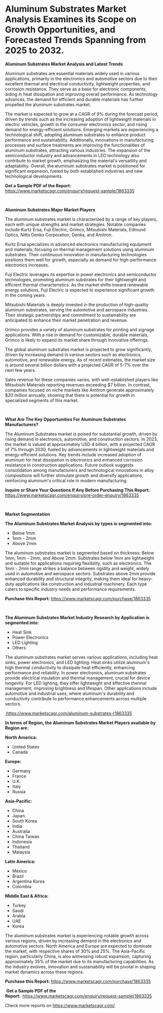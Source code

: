 <p><h1>Aluminum Substrates Market Analysis Examines its Scope on Growth Opportunities, and Forecasted Trends Spanning from 2025 to 2032.</h1></p><p><strong>Aluminum Substrates Market Analysis and Latest Trends</strong></p>
<p><p>Aluminum substrates are essential materials widely used in various applications, primarily in the electronics and automotive sectors due to their excellent thermal and electrical conductivity, lightweight properties, and corrosion resistance. They serve as a base for electronic components, aiding in heat dissipation and improving overall performance. As technology advances, the demand for efficient and durable materials has further propelled the aluminum substrates market.</p><p>The market is expected to grow at a CAGR of 9% during the forecast period, driven by trends such as the increasing adoption of lightweight materials in electric vehicles, growth in the consumer electronics sector, and rising demand for energy-efficient solutions. Emerging markets are experiencing a technological shift, adopting aluminum substrates to enhance product performance and sustainability. Additionally, innovations in manufacturing processes and surface treatments are improving the functionalities of aluminum substrates, attracting various industries. The expansion of the semiconductor industry and advancements in LED technology also contribute to market growth, emphasizing the material's versatility and adaptability. Overall, the aluminum substrates market is positioned for significant expansion, fueled by both established industries and new technological developments.</p></p>
<p><strong>Get a Sample PDF of the Report:&nbsp;</strong> <a href="https://www.marketscagr.com/enquiry/request-sample/1863335?utm_campaign=1886&utm_medium=2&utm_source=Github&utm_content=ia&utm_term=30012025&utm_id=aluminum-substrates">https://www.marketscagr.com/enquiry/request-sample/1863335</a></p>
<p>&nbsp;</p>
<p><strong>Aluminum Substrates Major Market Players</strong></p>
<p><p>The aluminum substrates market is characterized by a range of key players, each with unique strengths and market strategies. Notable companies include Kurtz Ersa, Fuji Electric, Grimco, Mitsubishi Materials, Edmund Optics, Nitto Denko Corporation, Denka, and Amitron. </p><p>Kurtz Ersa specializes in advanced electronics manufacturing equipment and materials, focusing on thermal management solutions using aluminum substrates. Their continuous innovation in manufacturing technologies positions them well for growth, especially as demand for high-performance electronics increases.</p><p>Fuji Electric leverages its expertise in power electronics and semiconductor technologies, promoting aluminum substrates for their lightweight and efficient thermal characteristics. As the market shifts toward renewable energy solutions, Fuji Electric is expected to experience significant growth in the coming years.</p><p>Mitsubishi Materials is deeply invested in the production of high-quality aluminum substrates, serving the automotive and aerospace industries. Their strategic partnerships and commitment to sustainability are anticipated to enhance their market penetration and revenue.</p><p>Grimco provides a variety of aluminum substrates for printing and signage applications. With a rise in demand for customizable, durable materials, Grimco is likely to expand its market share through innovative offerings.</p><p>The global aluminum substrates market is projected to grow significantly, driven by increasing demand in various sectors such as electronics, automotive, and renewable energy. As of recent estimates, the market size is around several billion dollars with a projected CAGR of 5-7% over the next few years.</p><p>Sales revenue for these companies varies, with well-established players like Mitsubishi Materials reporting revenues exceeding $7 billion. In contrast, companies focused on niche markets like Amitron generate approximately $20 million annually, showing that there is potential for growth in specialized segments of this market.</p></p>
<p>&nbsp;</p>
<p><strong>What Are The Key Opportunities For Aluminum Substrates Manufacturers?</strong></p>
<p><p>The Aluminum Substrates market is poised for substantial growth, driven by rising demand in electronics, automotive, and construction sectors. In 2023, the market is valued at approximately USD 4 billion, with a projected CAGR of 7% through 2030, fueled by advancements in lightweight materials and energy-efficient solutions. Key trends include increased adoption of aluminum for heat dissipation in electronics and enhanced corrosion resistance in construction applications. Future outlook suggests consolidation among manufacturers and technological innovations in alloy compositions will further stimulate growth and diversify applications, reinforcing aluminum's critical role in modern manufacturing.</p></p>
<p><strong>Inquire or Share Your Questions If Any Before Purchasing This Report:</strong> <a href="https://www.marketscagr.com/enquiry/pre-order-enquiry/1863335?utm_campaign=1886&utm_medium=2&utm_source=Github&utm_content=ia&utm_term=30012025&utm_id=aluminum-substrates">https://www.marketscagr.com/enquiry/pre-order-enquiry/1863335</a></p>
<p>&nbsp;</p>
<p><strong>Market Segmentation</strong></p>
<p><strong>The Aluminum Substrates Market Analysis by types is segmented into:</strong></p>
<p><ul><li>Below 1mm</li><li>1mm - 2mm</li><li>Above 2mm</li></ul></p>
<p><p>The aluminum substrates market is segmented based on thickness: Below 1mm, 1mm - 2mm, and Above 2mm. Substrates below 1mm are lightweight and suitable for applications requiring flexibility, such as electronics. The 1mm - 2mm range strikes a balance between rigidity and weight, widely used in automotive and aerospace sectors. Substrates above 2mm provide enhanced durability and structural integrity, making them ideal for heavy-duty applications like construction and industrial machinery. Each type caters to specific industry needs and performance requirements.</p></p>
<p><strong>Purchase this Report:&nbsp;</strong><a href="https://www.marketscagr.com/purchase/1863335?utm_campaign=1886&utm_medium=2&utm_source=Github&utm_content=ia&utm_term=30012025&utm_id=aluminum-substrates">https://www.marketscagr.com/purchase/1863335</a></p>
<p>&nbsp;</p>
<p><strong>The Aluminum Substrates Market Industry Research by Application is segmented into:</strong></p>
<p><ul><li>Heat Sink</li><li>Power Electronics</li><li>LED Lighting</li><li>Others</li></ul></p>
<p><p>The aluminum substrates market serves various applications, including heat sinks, power electronics, and LED lighting. Heat sinks utilize aluminum's high thermal conductivity to dissipate heat efficiently, enhancing performance and reliability. In power electronics, aluminum substrates provide electrical insulation and thermal management, crucial for device longevity. For LED lighting, they offer lightweight and effective thermal management, improving brightness and lifespan. Other applications include automotive and industrial uses, where aluminum's durability and conductivity contribute to performance enhancements across multiple sectors.</p></p>
<p><a href="https://www.marketscagr.com/aluminum-substrates-r1863335?utm_campaign=1886&utm_medium=2&utm_source=Github&utm_content=ia&utm_term=30012025&utm_id=aluminum-substrates">&nbsp;https://www.marketscagr.com/aluminum-substrates-r1863335</a></p>
<p><strong>In terms of Region, the Aluminum Substrates Market Players available by Region are:</strong></p>
<p>
    <p> <strong> North America: </strong>
        <ul>
            <li>United States</li>
            <li>Canada</li>
        </ul>
        </p> 
    <p> <strong> Europe: </strong>
        <ul>
            <li>Germany</li>
            <li>France</li>
            <li>U.K.</li>
            <li>Italy</li>
            <li>Russia</li>
        </ul>
        </p> 
    <p> <strong> Asia-Pacific: </strong>
        <ul>
            <li>China</li>
            <li>Japan</li>
            <li>South Korea</li>
            <li>India</li>
            <li>Australia</li>
            <li>China Taiwan</li>
            <li>Indonesia</li>
            <li>Thailand</li>
            <li>Malaysia</li>
        </ul>
        </p> 
    <p> <strong> Latin America: </strong>
        <ul>
            <li>Mexico</li>
            <li>Brazil</li>
            <li>Argentina Korea</li>
            <li>Colombia</li>
        </ul>
        </p> 
    <p> <strong> Middle East & Africa: </strong>
        <ul>
            <li>Turkey</li>
            <li>Saudi</li>
            <li>Arabia</li>
            <li>UAE</li>
            <li>Korea</li>
        </ul>
    </p>
    </p>
<p><p>The aluminum substrates market is experiencing notable growth across various regions, driven by increasing demand in the electronics and automotive sectors. North America and Europe are expected to dominate the market, with respective shares of 30% and 25%. The Asia-Pacific region, particularly China, is also witnessing robust expansion, capturing approximately 35% of the market due to its manufacturing capabilities. As the industry evolves, innovation and sustainability will be pivotal in shaping market dynamics across these regions.</p></p>
<p><strong>Purchase this Report: </strong><a href="https://www.marketscagr.com/purchase/1863335?utm_campaign=1886&utm_medium=2&utm_source=Github&utm_content=ia&utm_term=30012025&utm_id=aluminum-substrates">https://www.marketscagr.com/purchase/1863335</a></p>
<p>&nbsp;<strong>Get a Sample PDF of the Report:&nbsp;&nbsp;</strong><a href="https://www.marketscagr.com/enquiry/request-sample/1863335?utm_campaign=1886&utm_medium=2&utm_source=Github&utm_content=ia&utm_term=30012025&utm_id=aluminum-substrates">https://www.marketscagr.com/enquiry/request-sample/1863335</a></p>
<p><strong></strong></p>
<p>Check more reports on <a href="https://www.marketscagr.com/?utm_campaign=1886&utm_medium=2&utm_source=Github&utm_content=ia&utm_term=30012025&utm_id=aluminum-substrates">https://www.marketscagr.com/</a></p>